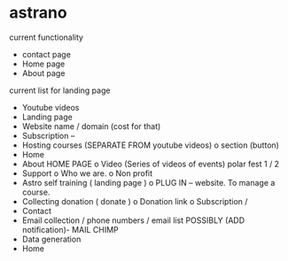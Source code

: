 # astrano
current functionality
- contact page
- Home page
- About page

current list for landing page
-	Youtube videos 
-	Landing page  
-	Website name / domain (cost for that)
-	Subscription – 
-	Hosting courses (SEPARATE FROM youtube videos)
o	section (button) 
-	Home 
-	About HOME PAGE
o	Video (Series of videos of events) polar fest 1 / 2
-	Support
o	Who we are.
o	Non profit
-	Astro self training ( landing page ) 
o	PLUG IN – website. To manage a course. 
-	Collecting donation ( donate )
o	Donation link 
o	Subscription / 
-	Contact 
-	Email collection / phone numbers / email list POSSIBLY (ADD notification)- MAIL CHIMP
-	Data generation 
-	Home


